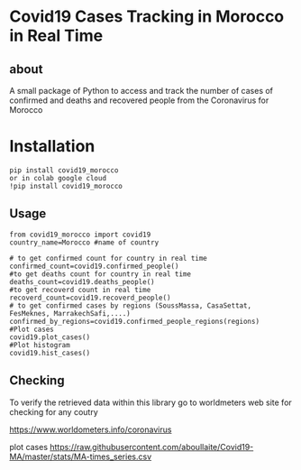 # Covid19 Cases Tracking in Morocco in Real Time 

## about

A small package of Python to access and track the number of cases of confirmed and deaths and  recovered people
from the Coronavirus for Morocco

# Installation

```
pip install covid19_morocco
or in colab google cloud
!pip install covid19_morocco
```

## Usage

```
from covid19_morocco import covid19
country_name=Morocco #name of country 
```

```
# to get confirmed count for country in real time
confirmed_count=covid19.confirmed_people()
#to get deaths count for country in real time 
deaths_count=covid19.deaths_people()
#to get recoverd count in real time 
recoverd_count=covid19.recoverd_people()
# to get confirmed cases by regions (SoussMassa, CasaSettat, FesMeknes, MarrakechSafi,....)
confirmed_by_regions=covid19.confirmed_people_regions(regions)
#Plot cases 
covid19.plot_cases()
#Plot histogram
covid19.hist_cases()
```

## Checking

To verify the retrieved data within this library
go to worldmeters web site for checking for any coutry

https://www.worldometers.info/coronavirus

plot cases
https://raw.githubusercontent.com/aboullaite/Covid19-MA/master/stats/MA-times_series.csv





 


